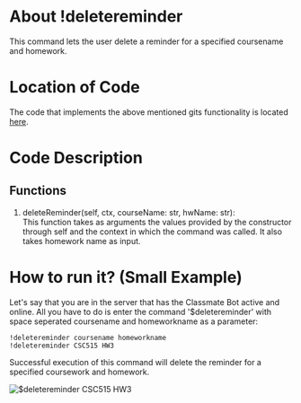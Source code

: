 # About !deletereminder
This command lets the user delete a reminder for a specified coursename and homework. 

# Location of Code
The code that implements the above mentioned gits functionality is located [here](https://github.com/War-Keeper/TeachersPetBot/blob/main/cogs/notification.py).

# Code Description
## Functions
1. deleteReminder(self, ctx, courseName: str, hwName: str): <br>
This function takes as arguments the values provided by the constructor through self and the context in which the command was called. It also takes homework name as input.

# How to run it? (Small Example)
Let's say that you are in the server that has the Classmate Bot active and online. All you have to do is 
enter the command '$deletereminder' with space seperated coursename and homeworkname as a parameter:

```
!deletereminder coursename homeworkname
!deletereminder CSC515 HW3
```
Successful execution of this command will delete the reminder for a specified coursework and homework.

![$deletereminder CSC515 HW3](https://github.com/War-Keeper/TeachersPetBot/blob/main/images/gifs/notifications/deletereminder.gif)
